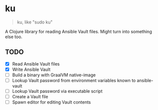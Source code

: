 # ku

> ku, like "sudo ku"

A Clojure library for reading Ansible Vault files. Might turn into something else too.

## TODO

 * [x] Read Ansible Vault files
 * [x] Write Ansible Vault
 * [ ] Build a binary with GraalVM native-image
 * [ ] Lookup Vault password from environment variables known to ansible-vault
 * [ ] Lookup Vault password via executable script
 * [ ] Create a Vault file
 * [ ] Spawn editor for editing Vault contents
